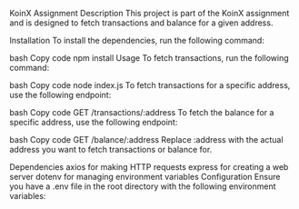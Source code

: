 KoinX Assignment
Description
This project is part of the KoinX assignment and is designed to fetch transactions and balance for a given address.

Installation
To install the dependencies, run the following command:

bash
Copy code
npm install
Usage
To fetch transactions, run the following command:

bash
Copy code
node index.js
To fetch transactions for a specific address, use the following endpoint:

bash
Copy code
GET /transactions/:address
To fetch the balance for a specific address, use the following endpoint:

bash
Copy code
GET /balance/:address
Replace :address with the actual address you want to fetch transactions or balance for.

Dependencies
axios for making HTTP requests
express for creating a web server
dotenv for managing environment variables
Configuration
Ensure you have a .env file in the root directory with the following environment variables:

